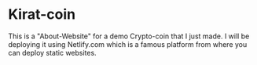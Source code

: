 # Kirat-coin
This is a "About-Website" for a  demo Crypto-coin that I just made.
I will be deploying it using Netlify.com which is a famous platform from where you can deploy static websites.
